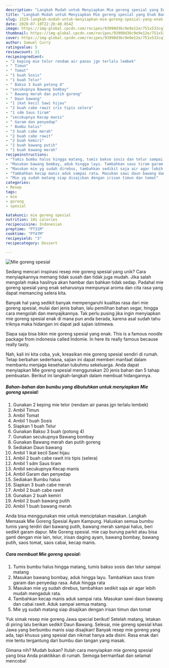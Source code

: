 ```yaml
---
description: "Langkah Mudah untuk Menyiapkan Mie goreng spesial yang Enak Banget"
title: "Langkah Mudah untuk Menyiapkan Mie goreng spesial yang Enak Banget"
slug: 1529-langkah-mudah-untuk-menyiapkan-mie-goreng-spesial-yang-enak-banget
date: 2020-07-10T22:28:40.854Z
image: https://img-global.cpcdn.com/recipes/93990d36c9e9e12e/751x532cq70/mie-goreng-spesial-foto-resep-utama.jpg
thumbnail: https://img-global.cpcdn.com/recipes/93990d36c9e9e12e/751x532cq70/mie-goreng-spesial-foto-resep-utama.jpg
cover: https://img-global.cpcdn.com/recipes/93990d36c9e9e12e/751x532cq70/mie-goreng-spesial-foto-resep-utama.jpg
author: Samuel Curry
ratingvalue: 5
reviewcount: 11
recipeingredient:
- "2 keping mie telor rendam air panas jgn terlalu lembek"
- " Timun"
- " Tomat"
- "1 buah Sosis"
- "1 buah Telur"
- " Bakso 3 buah potong 4"
- "secukupnya Bawang bombay"
- " Bawang merah dan putih goreng"
- " Daun bawang"
- "1 ikat kecil Sawi hijau"
- "2 buah cabe rawit iris tipis selera"
- "1 sdm Saus tiram"
- "secukupnya Kecap manis"
- " Garam dan penyedap"
- " Bumbu halus"
- "3 buah cabe merah"
- "2 buah cabe rawit"
- "2 buah kemiri"
- "2 buah bawang putih"
- "1 buah bawang merah"
recipeinstructions:
- "Tumis bumbu halus hingga matang, tumis bakso sosis dan telur sampai matang"
- "Masukan bawang bombay, aduk hingga layu. Tambahkan saus tiram garam dan penyedap rasa. Aduk hingga rata"
- "Masukan mie yg sudah direbus, tambahkan sedikit saja air agar lebih mudah mengaduk rata."
- "Tambahkan kecap manis aduk sampai rata. Masukan sawi daun bawang dan cabai rawit. Aduk sampai semua matang."
- "Mie yg sudah matang siap disajikan dengan irisan timun dan tomat"
categories:
- Resep
tags:
- mie
- goreng
- spesial

katakunci: mie goreng spesial 
nutrition: 101 calories
recipecuisine: Indonesian
preptime: "PT31M"
cooktime: "PT47M"
recipeyield: "3"
recipecategory: Dessert

---
```



![Mie goreng spesial](https://img-global.cpcdn.com/recipes/93990d36c9e9e12e/751x532cq70/mie-goreng-spesial-foto-resep-utama.jpg)

Sedang mencari inspirasi resep mie goreng spesial yang unik? Cara menyiapkannya memang tidak susah dan tidak juga mudah. Jika salah mengolah maka hasilnya akan hambar dan bahkan tidak sedap. Padahal mie goreng spesial yang enak seharusnya mempunyai aroma dan cita rasa yang dapat memancing selera kita.

Banyak hal yang sedikit banyak mempengaruhi kualitas rasa dari mie goreng spesial, mulai dari jenis bahan, lalu pemilihan bahan segar, hingga cara mengolah dan menyajikannya. Tak perlu pusing jika ingin menyiapkan mie goreng spesial enak di mana pun anda berada, karena asal sudah tahu triknya maka hidangan ini dapat jadi sajian istimewa.

Siapa saja bisa bikin mie goreng spesial yang enak. This is a famous noodle package from indonesia called Indomie. In here its really famous because really tasty.


Nah, kali ini kita coba, yuk, kreasikan mie goreng spesial sendiri di rumah. Tetap berbahan sederhana, sajian ini dapat memberi manfaat dalam membantu menjaga kesehatan tubuhmu sekeluarga. Anda dapat menyiapkan Mie goreng spesial menggunakan 20 jenis bahan dan 5 tahap pembuatan. Berikut ini langkah-langkah dalam membuat hidangannya.

<!--inarticleads1-->

##### Bahan-bahan dan bumbu yang dibutuhkan untuk menyiapkan Mie goreng spesial:

1. Gunakan 2 keping mie telor (rendam air panas jgn terlalu lembek)
1. Ambil  Timun
1. Ambil  Tomat
1. Ambil 1 buah Sosis
1. Siapkan 1 buah Telur
1. Gunakan  Bakso 3 buah (potong 4)
1. Gunakan secukupnya Bawang bombay
1. Gunakan  Bawang merah dan putih goreng
1. Sediakan  Daun bawang
1. Ambil 1 ikat kecil Sawi hijau
1. Ambil 2 buah cabe rawit iris tipis (selera)
1. Ambil 1 sdm Saus tiram
1. Ambil secukupnya Kecap manis
1. Ambil  Garam dan penyedap
1. Sediakan  Bumbu halus
1. Siapkan 3 buah cabe merah
1. Ambil 2 buah cabe rawit
1. Gunakan 2 buah kemiri
1. Ambil 2 buah bawang putih
1. Ambil 1 buah bawang merah


Anda bisa menggunakan mie untuk menciptakan masakan. Langkah Memasak Mie Goreng Spesial Ayam Kampung. Haluskan semua bumbu tumis yang terdiri dari bawang putih, bawang merah sampai halus, beri sedikit garam dapur. Mie Goreng spesial. mie cap burung parkit atau bisa ganti dengan mie lain, telur, irisan daging ayam, bawang bombay, bawang putih, saos tomat, saos cabai, kecap manis. 

<!--inarticleads2-->

##### Cara membuat Mie goreng spesial:

1. Tumis bumbu halus hingga matang, tumis bakso sosis dan telur sampai matang
1. Masukan bawang bombay, aduk hingga layu. Tambahkan saus tiram garam dan penyedap rasa. Aduk hingga rata
1. Masukan mie yg sudah direbus, tambahkan sedikit saja air agar lebih mudah mengaduk rata.
1. Tambahkan kecap manis aduk sampai rata. Masukan sawi daun bawang dan cabai rawit. Aduk sampai semua matang.
1. Mie yg sudah matang siap disajikan dengan irisan timun dan tomat


Yuk simak resep mie goreng Jawa special berikut! Setelah matang, letakan di piring lalu berikan sedikit Daun Bawang. Selesai, mie goreng spesial khas Jawa yang berbumbu manis siap disajikan! Banyak resep mie goreng yang ada, tapi khusus yang spesial dan nikmat hanya ada disini. Rasa enak dari mie tentu tergantung dari bumbu dan tangan yang masak. 

Gimana nih? Mudah bukan? Itulah cara menyiapkan mie goreng spesial yang bisa Anda praktikkan di rumah. Semoga bermanfaat dan selamat mencoba!
